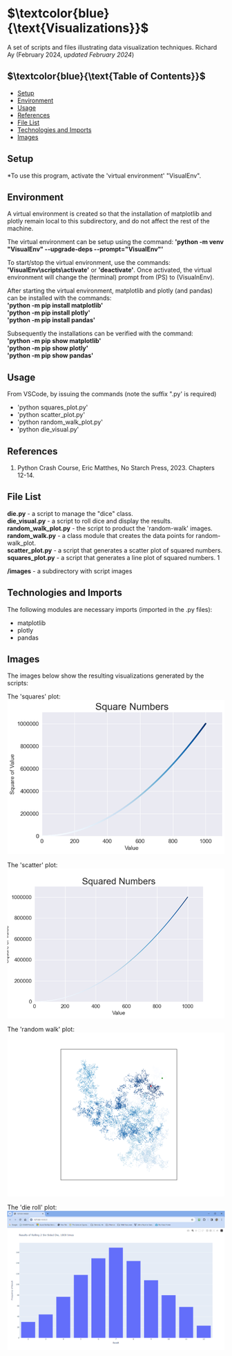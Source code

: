 # $`\textcolor{blue}{\text{Visualizations}}`$
A set of scripts and files illustrating data visualization techniques.
Richard Ay (February 2024, *updated February 2024*)

## $`\textcolor{blue}{\text{Table of Contents}}`$
* [Setup](#setup)
* [Environment](#environment)
* [Usage](#Usage)
* [References](#references)
* [File List](#file-list)
* [Technologies and Imports](#Technologies-and-Imports)
* [Images](#Images)

## Setup

*To use this program, activate the 'virtual environment' "VisualEnv".  

## Environment
A virtual environment is created so that the installation of matplotlib and plotly
remain local to this subdirectory, and do not affect the rest of the machine.

The virtual environment can be setup using the command: 
**'python -m venv "VisualEnv" --upgrade-deps --prompt="VisualEnv"'**

To start/stop the virtual environment, use the commands: **'VisualEnv\scripts\activate'** 
or **'deactivate'**. Once activated, the virtual environment will change the (terminal) 
prompt from (PS) to (VisualnEnv).

After starting the virtual environment, matplotlib and plotly (and pandas) can be installed 
with the commands:  
**'python -m pip install matplotlib'**  
**'python -m pip install plotly'**  
**'python -m pip install pandas'**  

Subsequently the installations can be verified with the command:   
**'python -m pip show matplotlib'**  
**'python -m pip show plotly'**  
**'python -m pip show pandas'** 


## Usage
From VSCode, by issuing the commands (note the suffix ".py' is required)  
- 'python squares_plot.py'  
- 'python scatter_plot.py'  
- 'python random_walk_plot.py'   
- 'python die_visual.py'  


## References
1. Python Crash Course, Eric Matthes, No Starch Press, 2023. Chapters 12-14.  


## File List
**die.py** - a script to manage the "dice" class.  
**die_visual.py** - a script to roll dice and display the results.  
**random_walk_plot.py** - the script to product the 'random-walk' images.  
**random_walk.py** - a class module that creates the data points for random-walk_plot.   
**scatter_plot.py** - a script that generates a scatter plot of squared numbers.   
**squares_plot.py**  - a script that generates a line plot of squared numbers.  1


**/images** - a subdirectory with script images  


## Technologies and Imports
The following modules are necessary imports (imported in the .py files):  
- matplotlib  
- plotly
- pandas
 

## Images
The images below show the resulting visualizations generated by the scripts:  

The 'squares' plot:    
![Squares Plot](https://github.com/CaptainRich/Visualizations/blob/main/images/squares_plot.png)  

The 'scatter' plot:  
![Scatter Plot](https://github.com/CaptainRich/Visualizations/blob/main/images/scatter_plot.png)  

The 'random walk' plot:  
![Random Walk Plot](https://github.com/CaptainRich/Visualizations/blob/main/images/random_walk.png)  

The 'die roll' plot:  
![Die Roll Plot](https://github.com/CaptainRich/Visualizations/blob/main/images/die_roll_results.png)  



